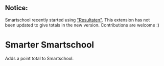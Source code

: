 ## Notice:
Smartschool recently started using ["Resultaten"](https://www.smartschool.be/2022/05/resultaten-meer-dan-een-puntenboek-voor-leerlingen/). This extension has not been updated to give totals in the new version. Contributions are welcome :)

# Smarter Smartschool

Adds a point total to Smartschool.
